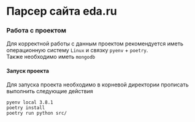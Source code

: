 # Парсер сайта eda.ru

### Работа с проектом

Для корректной работы с данным проектом рекомендуется иметь операционную систему `Linux` и связку `pyenv` + `poetry`.  
Также необходимо иметь `mongodb` 

#### Запуск проекта 

Для запуска проекта необходимо в корневой директории прописать выполнить следующие действия  
```
pyenv local 3.8.1
poetry install
poetry run python src/
```

